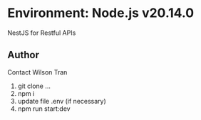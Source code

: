 # Environment: Node.js v20.14.0

NestJS for Restful APIs

## Author

Contact Wilson Tran

1. git clone ...
2. npm i
3. update file .env (if necessary)
4. npm run start:dev
